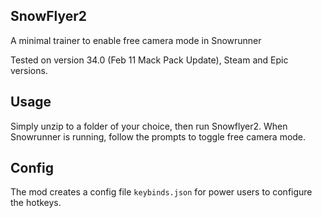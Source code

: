 ## SnowFlyer2

A minimal trainer to enable free camera mode in Snowrunner

Tested on version 34.0 (Feb 11 Mack Pack Update),  Steam and Epic versions.

## Usage

Simply unzip to a folder of your choice, then run Snowflyer2.
When Snowrunner is running, follow the prompts to toggle free camera mode.

## Config

The mod creates a config file `keybinds.json` for power users to configure the hotkeys.